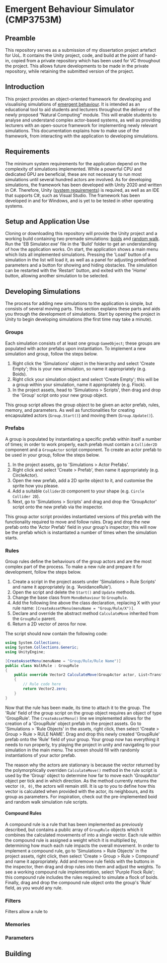 # Emergent Behaviour Simulator (CMP3753M)
## Preamble
This repository serves as a submission of my dissertation project artefact for UoL. It contains the Unity project, code, and build at the point of hand-in, copied from a private repository which has been used for VC throughout the project. This allows future developments to be made in the private repository, while retaining the submitted version of the project.

## Introduction
This project provides an object-oriented framework for developing and visualising simulations of [emergent behaviour](https://www.researchgate.net/publication/233883398_Autonomous_Systems_with_Emergent_Behaviour). It is intended as an educational tool to aid students and lecturers throughout the delivery of the newly proposed “Natural Computing” module. This will enable students to analyse and understand complex actor-based systems, as well as providing lecturers with an open-source framework for implementing newly relevant simulations. This documentation explains how to make use of the framework, from interacting with the application to developing simulations.

## Requirements
The minimum system requirements for the application depend on the complexity of simulations implemented. While a powerful CPU and dedicated GPU are beneficial, these are not necessary to run most simulations until several hundred actors are involved. As for developing simulations, the framework has been developed with Unity 2020 and written in C#. Therefore, Unity ([system requirements](https://docs.unity3d.com/2020.1/Documentation/Manual/system-requirements.html)) is required, as well as an IDE that supports C#, such as Visual Studio. The framework has been developed in and for Windows, and is yet to be tested in other operating systems.

## Setup and Application Use
Cloning or downloading this repository will provide the Unity project and a working build containing two premade simulations: [boids](https://www.red3d.com/cwr/boids/) and [random walk](https://en.wikipedia.org/wiki/Random_walk). Run the 'EB Simulator.exe' file in the 'Build' folder to get an understanding of how the application works. On start, the application shows a main menu which lists all implemented simulations. Pressing the 'Load' button of a simulation in the list will load it, as well as a panel for adjusting predefined parameters and a button for showing and hiding obstacles. The simulation can be restarted with the 'Restart' button, and exited with the 'Home' button, allowing another simulation to be selected.

## Developing Simulations
The process for adding new simulations to the application is simple, but consists of several moving parts. This section explains these parts and aids you through the development of simulations. Start by opening the project in Unity to begin developing simulations (the first time may take a minute).

### Groups
Each simulation consists of at least one group `GameObject`; these groups are populated with actor prefabs upon instantiation. To implement a new simulation and group, follow the steps below.

  1. Right click the 'Simulations' object in the hierarchy and select 'Create Empty'; this is your new simulation, so name it appropriately (e.g. Boids).
  2. Right click your simulation object and select 'Create Empty'; this will be a group within your simulation, name it appropriately (e.g. Flock).
  3. In the project assets, head to 'Simulations > Scripts', then drag and drop the 'Group' script onto your new group object.

This group script allows the group object to be given an actor prefab, rules, memory, and parameters. As well as functionalities for creating encapsulated actors (`Group.Start()`) and moving them (`Group.Update()`).

### Prefabs
A group is populated by instantiating a specific prefab within itself a number of times; in order to work properly, each prefab must contain a `Collider2D` component and a `GroupActor` script component. To create an actor prefab to be used in your group, follow the steps below.

  1. In the project assets, go to 'Simulations > Actor Prefabs'.
  2. Right click and select 'Create > Prefab', then name it appropriately (e.g. CircleActor).
  3. Open the new prefab, add a 2D sprite object to it, and customise the sprite how you please.
  4. Add a suitable `Collider2D` component to your shape (e.g. `Circle Collider 2D`).
  5. Next, go to 'Simulations > Scripts' and drag and drop the 'GroupActor' script onto the new prefab via the inspector.

This group actor script provides instantiated versions of this prefab with the functionality required to move and follow rules. Drag and drop the new prefab onto the 'Actor Prefab' field in your group's inspector; this will now be the prefab which is instantiated a number of times when the simulation starts.

### Rules
Group rules define the behaviours of the group actors and are the most complex part of the process. To make a new rule and prepare it for development, follow the steps below.

  1. Create a script in the project assets under 'Simulations > Rule Scripts' and name it appropriately (e.g. 'AvoidanceRule').
  2. Open the script and delete the `Start()` and `Update` methods.
  3. Change the base class from `MonoBehaviour` to `GroupRule`.
  4. Add the following line above the class declaration, replacing X with your rule name: `[CreateAssetMenu(menuName = "Group/Rule/X")]`.
  5. Declare and override the abstract method `CalculateMove` inherited from the `GroupRule` parent.
  6. Return a 2D vector of zeros for now.

The script should now contain the following code:

```C#
using System.Collections;
using System.Collections.Generic;
using UnityEngine;

[CreateAssetMenu(menuName = "Group/Rule/Rule Name")]
public class WalkRule : GroupRule
{
    public override Vector2 CalculateMove(GroupActor actor, List<Transform> neighbours, Group group)
    {
        // Rule code here
        return Vector2.zero;
    }
}
```

Now that the rule has been made, its time to attach it to the group. The 'Rule' field of the group script on the group object requires an object of type 'GroupRule'. The `CreateAssetMenu()` line we implemented allows for the creation of a 'GroupRule' object prefab in the project assets. Go to 'Simulations > 'Rule Objects' in the assets, right click, then select 'Create > Group > Rule > RULE NAME'. Drag and drop this newly created 'GroupRule' prefab onto the 'Rule' field of your group. Your group now has everything it needs to run properly, try playing the project in unity and navigating to your simulation in the main menu. The screen should fill with randomly instantiations of your actor prefab.

The reason why the actors are stationary is because the vector returned by the polymorphically overriden `CalculateMove()` method in the rule script is used by the 'Group' object to determine how far to move each 'GroupActor' object per tick and in which direction. As the method currently returns the vector `(0, 0)`, the actors will remain still. It is up to you to define how this vector is calculated when provided with the actor, its neighbours, and its group as parameters. For inspiration, check out the pre-implemented boid and random walk simulation rule scripts.

#### Compound Rules
A compound rule is a rule that has been implemented as previously described, but contains a public array of `GroupRule` objects which it combines the calculated movements of into a single vector. Each rule within the compound rule is assigned a weight which it is multiplied by, determining how much each rule impacts the overall movement. In order to implement a compound rule, go to 'Simulations > Rule Objects' in the project assets, right click, then select 'Create > Group > Rule > Compound' and name it appropriately. Add and remove rule fields with the buttons in the inspector, then drag and drop rules into them and adjust the weights. To see a working compound rule implementation, select 'Purple Flock Rule'; this compound rule includes the rules required to simulate a flock of boids. Finally, drag and drop the compound rule object onto the group's 'Rule' field, as you would any rule.

### Filters
Filters allow a rule to 

### Memories
### Parameters

## Building
